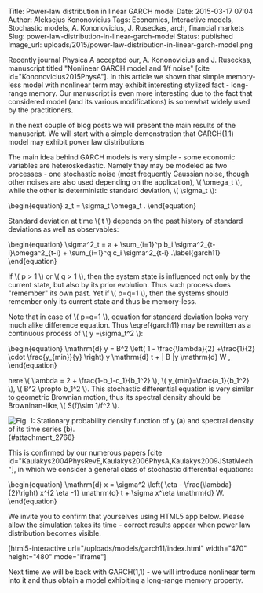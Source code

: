 Title: Power-law distribution in linear GARCH model
Date: 2015-03-17 07:04
Author: Aleksejus Kononovicius
Tags: Economics, Interactive models, Stochastic models, A. Kononovicius, J. Ruseckas, arch, financial markets
Slug: power-law-distribution-in-linear-garch-model
Status: published
Image_url: uploads/2015/power-law-distribution-in-linear-garch-model.png

Recently journal Physica A
accepted our, A. Kononovicius and J. Ruseckas, manuscript titled
"Nonlinear GARCH model and 1/f noise" \[cite
id="Kononovicius2015PhysA"\]. In this article we shown that simple
memory-less model with nonlinear term may exhibit interesting stylized
fact - long-range memory. Our manuscript is even more interesting due to
the fact that considered model (and its various modifications) is
somewhat widely used by the practitioners.

In the next couple of blog posts we will present the main results of the
manuscript. We will start with a simple demonstration that GARCH(1,1)
model may exhibit power law distributions<!--more-->

The main idea behind GARCH models is very simple - some economic
variables are heteroskedastic. Namely they may be modeled as two
processes - one stochastic noise (most frequently Gaussian noise, though
other noises are also used depending on the application), \\\( \omega\_t \\\), while the other is deterministic standard deviation,
\\\(  \sigma\_t \\\):

\begin{equation}
 z\_t = \sigma\_t \omega\_t . 
\end{equation}

Standard deviation at time \\\(  t \\\) depends on the past history of
standard deviations as well as observables:

\begin{equation}
 \sigma^2\_t = a + \sum\_{i=1}^p b\_i \sigma^2\_{t-i}\omega^2\_{t-i} + \sum\_{i=1}^q c\_i \sigma^2\_{t-i} .\label{garch11}
\end{equation}

If \\\(  p &gt; 1 \\\) or \\\(  q &gt; 1 \\\), then the system state is
influenced not only by the current state, but also by its prior
evolution. Thus such process does "remember" its own past. Yet if
\\\(  p=q=1 \\\), then the systems should remember only its current state
and thus be memory-less.

Note that in case of \\\(  p=q=1 \\\), equation for standard deviation
looks very much alike difference equation. Thus \eqref{garch11}
may be rewritten as a continuous process of \\\(  y =\sigma\_t^2 \\\):

\begin{equation}
 \mathrm{d} y = B^2 \left( 1 - \frac{\lambda}{2} +\frac{1}{2} \cdot \frac{y\_{min}}{y} \right) y \mathrm{d} t + | B |y \mathrm{d} W , 
\end{equation}

here \\\(  \lambda = 2 + \frac{1-b\_1-c\_1}{b\_1^2} \\\), \\\( y\_{min}=\frac{a\_1}{b\_1^2} \\\), \\\(  B^2 \propto b\_1^2  \\\). This
stochastic differential equation is very similar to geometric Brownian
motion, thus its spectral density should be Browninan-like, \\\(  S(f)\sim 1/f^2 \\\).

![Fig. 1: Stationary probability density function of y (a) and spectral
density of its time series
(b).]({static}/uploads/2015/power-law-distribution-in-linear-garch-model.png
"Stationary probability density function of y (a) and spectral density of
its time series (b). The following parameters were used: \\\( a\_1=0.015
\\\), \\\( b\_1=0.1 \\\), \\\( c\_1=0.89 \\\) (red squares), \\\( 0.88 \\\)
(blue circles), \\\( 0.87 \\\) (magenta triangles)."){#attachment_2766} 

This is confirmed by our numerous papers \[cite
id="Kaulakys2004PhysRevE,Kaulakys2006PhysA,Kaulakys2009JStatMech"\], in
which we consider a general class of stochastic differential equations:


\begin{equation}
 \mathrm{d} x = \sigma^2 \left( \eta - \frac{\lambda}{2}\right) x^{2 \eta -1} \mathrm{d} t + \sigma x^\eta \mathrm{d} W. 
\end{equation}


We invite you to confirm that yourselves using HTML5 app below. Please
allow the simulation takes its time - correct results appear when power
law distribution becomes visible.

[html5-interactive
url="/uploads/models/garch11/index.html" width="470"
height="480" mode="iframe"]

Next time we will be back with GARCH(1,1) - we will introduce nonlinear
term into it and thus obtain a model exhibiting a long-range memory
property.
